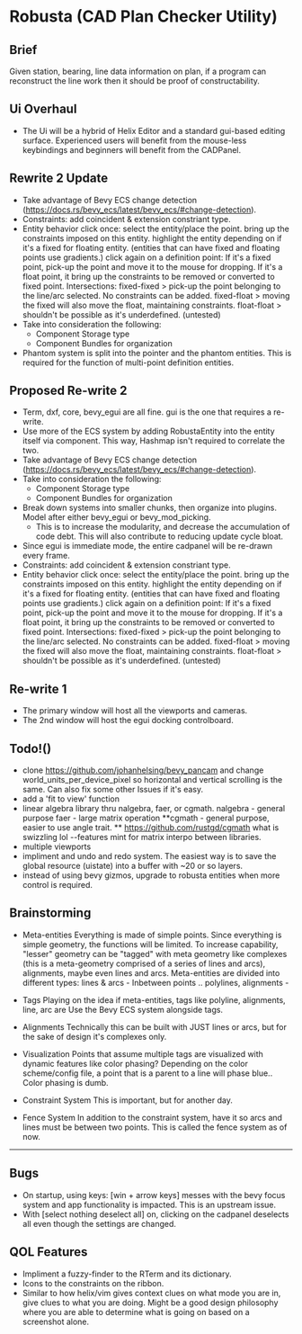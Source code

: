 # Robusta (CAD Plan Checker Utility)
## Brief
Given station, bearing, line data information on plan, if a program can reconstruct the line work then it should be proof of constructability.

## Ui Overhaul
- The Ui will be a hybrid of Helix Editor and a standard gui-based editing surface. Experienced users will benefit from the mouse-less keybindings and beginners will benefit from the CADPanel. 

## Rewrite 2 Update
- Take advantage of Bevy ECS change detection (https://docs.rs/bevy_ecs/latest/bevy_ecs/#change-detection). 
- Constraints: add coincident & extension constriant type.
- Entity behavior
    click once: select the entity/place the point. bring up the constraints imposed on this entity. highlight the entity depending on if it's a fixed for floating entity. (entities that can have fixed and floating points use gradients.) 
    click again on a definition point: If it's a fixed point, pick-up the point and move it to the mouse for dropping. If it's a float point, it bring up the constraints to be removed or converted to fixed point. 
        Intersections:
        fixed-fixed > pick-up the point belonging to the line/arc selected. No constraints can be added.
        fixed-float > moving the fixed will also move the float, maintaining constraints. 
        float-float > shouldn't be possible as it's underdefined. (untested)
- Take into consideration the following:
    - Component Storage type
    - Component Bundles for organization
- Phantom system is split into the pointer and the phantom entities. This is required for the function of multi-point definition entities. 

## Proposed Re-write 2
- Term, dxf, core, bevy_egui are all fine. gui is the one that requires a re-write.
- Use more of the ECS system by adding RobustaEntity into the entity itself via component. This way, Hashmap isn't required to correlate the two. 
- Take advantage of Bevy ECS change detection (https://docs.rs/bevy_ecs/latest/bevy_ecs/#change-detection). 
- Take into consideration the following:
    - Component Storage type
    - Component Bundles for organization
- Break down systems into smaller chunks, then organize into plugins. Model after either bevy_egui or bevy_mod_picking.
    - This is to increase the modularity, and decrease the accumulation of code debt. This will also contribute to reducing update cycle bloat. 
- Since egui is immediate mode, the entire cadpanel will be re-drawn every frame.
- Constraints: add coincident & extension constriant type.
- Entity behavior
    click once: select the entity/place the point. bring up the constraints imposed on this entity. highlight the entity depending on if it's a fixed for floating entity. (entities that can have fixed and floating points use gradients.) 
    click again on a definition point: If it's a fixed point, pick-up the point and move it to the mouse for dropping. If it's a float point, it bring up the constraints to be removed or converted to fixed point. 
        Intersections:
        fixed-fixed > pick-up the point belonging to the line/arc selected. No constraints can be added.
        fixed-float > moving the fixed will also move the float, maintaining constraints. 
        float-float > shouldn't be possible as it's underdefined. (untested)
    

## Re-write 1
- The primary window will host all the viewports and cameras.
- The 2nd window will host the egui docking controlboard. 


## Todo!()
- clone https://github.com/johanhelsing/bevy_pancam and change world_units_per_device_pixel so horizontal and vertical scrolling is the same. Can also fix some other Issues if it's easy. 
- add a 'fit to view' function
- linear algebra library thru nalgebra, faer, or cgmath. 
    nalgebra - general purpose 
    faer - large matrix operation
    **cgmath - general purpose, easier to use angle trait. **
        https://github.com/rustgd/cgmath
        what is swizzling lol 
        --features mint for matrix interpo between libraries.
- multiple viewports
- impliment and undo and redo system. The easiest way is to save the global resource (uistate) into a buffer with ~20 or so layers.
- instead of using bevy gizmos, upgrade to robusta entities when more control is required.

## Brainstorming
- Meta-entities
Everything is made of simple points. Since everything is simple geometry, the functions will be limited. To increase capability, "lesser" geometry can be "tagged" with meta geometry like complexes (this is a meta-geometry comprised of a series of lines and arcs), alignments, maybe even lines and arcs.
    Meta-entities are divided into different types:
        lines & arcs - Inbetween points ..
        polylines, alignments - 

- Tags
Playing on the idea if meta-entities, tags like polyline, alignments, line, arc are 
    Use the Bevy ECS system alongside tags.

- Alignments
Technically this can be built with JUST lines or arcs, but for the sake of design it's complexes only. 

- Visualization
Points that assume multiple tags are visualized with dynamic features like color phasing? Depending on the color scheme/config file, a point that is a parent to a line will phase blue.. Color phasing is dumb. 

- Constraint System
This is important, but for another day. 

- Fence System
In addition to the constraint system, have it so arcs and lines must be between two points. This is called the fence system as of now.

---

## Bugs
- On startup, using keys: [win + arrow keys] messes with the bevy focus system and app functionality is impacted. This is an upstream issue.
- With [select nothing deselect all] on, clicking on the cadpanel deselects all even though the settings are changed. 

## QOL Features
- Impliment a fuzzy-finder to the RTerm and its dictionary.
- Icons to the constraints on the ribbon.
- Similar to how helix/vim gives context clues on what mode you are in, give clues to what you are doing. Might be a good design philosophy where you are able to determine what is going on based on a screenshot alone.

